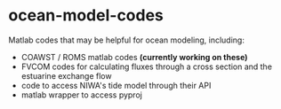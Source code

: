 # ocean-model-codes
Matlab codes that may be helpful for ocean modeling, including:
- COAWST / ROMS matlab codes **(currently working on these)**
- FVCOM codes for calculating fluxes through a cross section and the estuarine exchange flow
- code to access NIWA's tide model through their API
- matlab wrapper to access pyproj
